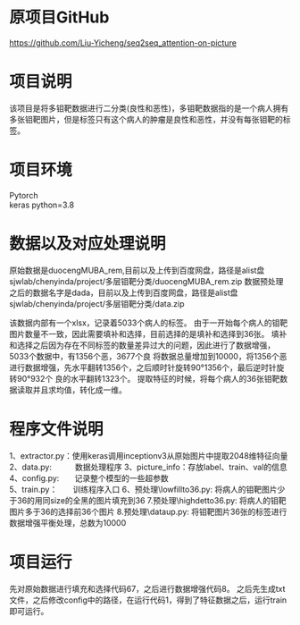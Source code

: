 # 原项目GitHub
https://github.com/Liu-Yicheng/seq2seq_attention-on-picture
# 项目说明
该项目是将多钼靶数据进行二分类(良性和恶性)，多钼靶数据指的是一个病人拥有多张钼靶图片，但是标签只有这个病人的肿瘤是良性和恶性，并没有每张钼靶的标签。

# 项目环境
Pytorch  
keras 
python=3.8 

# 数据以及对应处理说明
原始数据是duocengMUBA_rem,目前以及上传到百度网盘，路径是alist盘sjwlab/chenyinda/project/多层钼靶分类/duocengMUBA_rem.zip
数据预处理之后的数据名字是dada，目前以及上传到百度网盘，路径是alist盘sjwlab/chenyinda/project/多层钼靶分类/data.zip

该数据内部有一个xlsx，记录着5033个病人的标签。
由于一开始每个病人的钼靶图片数量不一致，因此需要填补和选择，目前选择的是填补和选择到36张。
填补和选择之后因为存在不同标签的数量差异过大的问题，因此进行了数据增强，5033个数据中，有1356个恶，3677个良
将数据总量增加到10000，将1356个恶进行数据增强，先水平翻转1356个，之后顺时针旋转90°1356个，最后逆时针旋转90°932个
良的水平翻转1323个。
提取特征的时候，将每个病人的36张钼靶数据读取并且求均值，转化成一维。


# 程序文件说明
1、extractor.py：使用keras调用inceptionv3从原始图片中提取2048维特征向量   
2、data.py:　　　数据处理程序
3、picture_info：存放label、train、val的信息   
4、config.py:　　记录整个模型的一些超参数   
5、train.py：　　训练程序入口
6、预处理\lowfillto36.py: 将病人的钼靶图片少于36的用同size的全黑的图片填充到36
7.预处理\highdetto36.py: 将病人的钼靶图片多于36的选择前36个图片
8.预处理\dataup.py: 将钼靶图片36张的标签进行数据增强平衡处理，总数为10000

# 项目运行
先对原始数据进行填充和选择代码67，之后进行数据增强代码8。
之后先生成txt文件，之后修改config中的路径，在运行代码1，得到了特征数据之后，运行train即可运行。